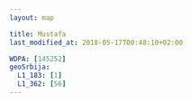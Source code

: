 ```yaml
---
layout: map

title: Mustafa
last_modified_at: 2018-05-17T00:48:10+02:00

WDPA: [145252]
geoSrbija:
  L1_183: [1]
  L1_362: [56]
---
```

